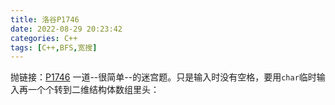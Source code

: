 ```yaml
---
title: 洛谷P1746
date: 2022-08-29 20:23:42
categories: C++
tags: [C++,BFS,宽搜]
---
```

抛链接：[P1746](https://www.luogu.com.cn/problem/P1746)
一道--很简单--的迷宫题。只是输入时没有空格，要用`char`临时输入再一个个转到二维结构体数组里头：

